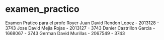 # examen_practico

Examen Pratico para el profe Royer
Juan David Rendon Lopez - 2013128 - 3743
Jose David Mejia Rojas - 2013127 - 3743
Danier Castrillon Garcia - 1668067 - 3743
German David Murillas - 2067549 - 3743

